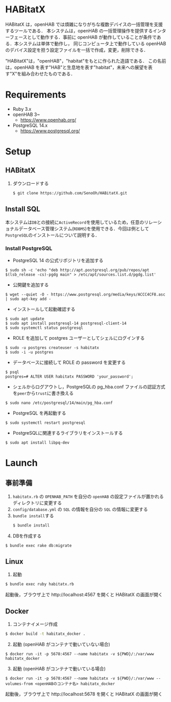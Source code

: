 # HABitatX
HABitatX は，openHAB では煩雑になりがちな複数デバイスの一括管理を支援するツールである．
本システムは，openHAB の一括管理操作を提供するインターフェースとして動作する．事前に openHAB が動作していることが条件である．本システムは単体で動作し， 同じコンピュータ上で動作している openHAB のデバイス設定を担う設定ファイルを一括で作成，変更，削除できる．

"HABitatX"は，"openHAB"，"habitat"をもとに作られた造語である．
この名前は，openHAB を表す"HAB"と生息地を表す"habitat"，未来への展望を表す"X"を組み合わせたものである．
# Requirements
+ Ruby 3.x
+ openHAB 3~
  + https://www.openhab.org/
+ PostgreSQL 14.x
  + https://www.postgresql.org/


# Setup
## HABitatX
1. ダウンロードする
   ```bash
   $ git clone https://github.com/SenoOh/HABitatX.git
   ```
## Install SQL
本システムは`DB`との接続に`ActiveRecord`を使用しているため，任意のリレーショナルデータベース管理システム(`RDBMS`)を使用できる．今回は例として`PostgreSQL`のインストールについて説明する．

### Install PostgreSQL
+ PostgreSQL 14 の公式リポジトリを追加する
```
$ sudo sh -c 'echo "deb http://apt.postgresql.org/pub/repos/apt $(lsb_release -cs)-pgdg main" > /etc/apt/sources.list.d/pgdg.list'
```
+ 公開鍵を追加する
```
$ wget --quiet -O - https://www.postgresql.org/media/keys/ACCC4CF8.asc | sudo apt-key add -
```
+ インストールして起動確認する
```
$ sudo apt update
$ sudo apt install postgresql-14 postgresql-client-14
$ sudo systemctl status postgresql
```
+ ROLE を追加して postgres ユーザーとしてシェルにログインする
```
$ sudo -u postgres createuser -s habitatx
$ sudo -i -u postgres
```
+ データベースに接続して ROLE の password を変更する
```
$ psql
postgres=# ALTER USER habitatx PASSWORD 'your_password'; 
```
+ シェルからログアウトし，PostgreSQLの pg_hba.conf ファイルの認証方式を`peer`から`trust`に書き換える
```
$ sudo nano /etc/postgresql/14/main/pg_hba.conf
```
+ PostgreSQL を再起動する
```
$ sudo systemctl restart postgresql
```
+ PostgreSQLに関連するライブラリをインストールする
```
$ sudo apt install libpq-dev
```

# Launch
## 事前準備
1. `habitatx.rb` の `OPENHAB_PATH` を自分の `openHAB` の設定ファイルが置かれるディレクトリに変更する
2. `config/database.yml` の `SQL` の情報を自分の `SQL` の情報に変更する
3. `bundle install`する
   ```bash
   $ bundle install
   ```
4. DBを作成する
  ```bash
  $ bundle exec rake db:migrate
  ```

## Linux
1. 起動
```bash
$ bundle exec ruby habitatx.rb
```
起動後，ブラウザ上で http://localhost:4567 を開くと HABitatX の画面が開く

## Docker
1. コンテナイメージ作成
```bash
$ docker build -t habitatx_docker .
```
2. 起動 (openHAB がコンテナで動いていない場合)
```shell
$ docker run -it -p 5678:4567 --name habitatx -v ${PWD}/:/var/www habitatx_docker
```
3. 起動 (openHAB がコンテナで動いている場合)
```shell
$ docker run -it -p 5678:4567 --name habitatx -v ${PWD}/:/var/www --volumes-from <openHABのコンテナ名> habitatx_docker
```
起動後，ブラウザ上で http://localhost:5678 を開くと HABitatX の画面が開く